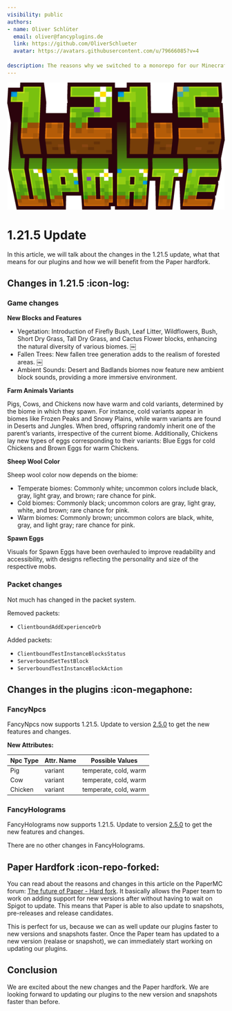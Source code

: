 ```yaml
---
visibility: public
authors:
- name: Oliver Schlüter
  email: oliver@fancyplugins.de
  link: https://github.com/OliverSchlueter
  avatar: https://avatars.githubusercontent.com/u/79666085?v=4

description: The reasons why we switched to a monorepo for our Minecraft plugins and libraries.
---
```


![](../static/1_21_5-update.png)

# 1.21.5 Update

In this article, we will talk about the changes in the 1.21.5 update, what that means for our plugins and how we will benefit from the Paper hardfork.

## Changes in 1.21.5 :icon-log:

### Game changes

**New Blocks and Features**

- Vegetation: Introduction of Firefly Bush, Leaf Litter, Wildflowers, Bush, Short Dry Grass, Tall Dry Grass, and Cactus Flower blocks, enhancing the natural diversity of various biomes. ￼
- Fallen Trees: New fallen tree generation adds to the realism of forested areas. ￼
- Ambient Sounds: Desert and Badlands biomes now feature new ambient block sounds, providing a more immersive environment.

**Farm Animals Variants**

Pigs, Cows, and Chickens now have warm and cold variants, determined by the biome in which they spawn. For instance, cold variants appear in biomes like Frozen Peaks and Snowy Plains, while warm variants are found in Deserts and Jungles. When bred, offspring randomly inherit one of the parent’s variants, irrespective of the current biome. Additionally, Chickens lay new types of eggs corresponding to their variants: Blue Eggs for cold Chickens and Brown Eggs for warm Chickens.

**Sheep Wool Color** 

Sheep wool color now depends on the biome:
- Temperate biomes: Commonly white; uncommon colors include black, gray, light gray, and brown; rare chance for pink.
- Cold biomes: Commonly black; uncommon colors are gray, light gray, white, and brown; rare chance for pink.
- Warm biomes: Commonly brown; uncommon colors are black, white, gray, and light gray; rare chance for pink.

**Spawn Eggs**

Visuals for Spawn Eggs have been overhauled to improve readability and accessibility, with designs reflecting the personality and size of the respective mobs.

### Packet changes

Not much has changed in the packet system.

Removed packets:
- `ClientboundAddExperienceOrb`

Added packets:
- `ClientboundTestInstanceBlocksStatus`
- `ServerboundSetTestBlock`
- `ServerboundTestInstanceBlockAction`

## Changes in the plugins :icon-megaphone:

### FancyNpcs

FancyNpcs now supports 1.21.5. Update to version [2.5.0](https://modrinth.com/plugin/fancynpcs/version/2.5.0) to get the new features and changes.

**New Attributes:**

| Npc Type | Attr. Name | Possible Values       |
|----------|------------|-----------------------|
| Pig      | variant    | temperate, cold, warm |
| Cow      | variant    | temperate, cold, warm |
| Chicken  | variant    | temperate, cold, warm |


### FancyHolograms

FancyHolograms now supports 1.21.5. Update to version [2.5.0](https://modrinth.com/plugin/fancyholograms/version/2.5.0) to get the new features and changes.

There are no other changes in FancyHolograms.

## Paper Hardfork :icon-repo-forked:

You can read about the reasons and changes in this article on the PaperMC forum: [The future of Paper - Hard fork](https://forums.papermc.io/threads/the-future-of-paper-hard-fork.1451/).
It basically allows the Paper team to work on adding support for new versions after without having to wait on Spigot to update. This means that Paper is able to also update to snapshots, pre-releases and release candidates.

This is perfect for us, because we can as well update our plugins faster to new versions and snapshots faster. Once the Paper team has updated to a new version (realase or snapshot), we can immediately start working on updating our plugins.


## Conclusion

We are excited about the new changes and the Paper hardfork. We are looking forward to updating our plugins to the new version and snapshots faster than before.